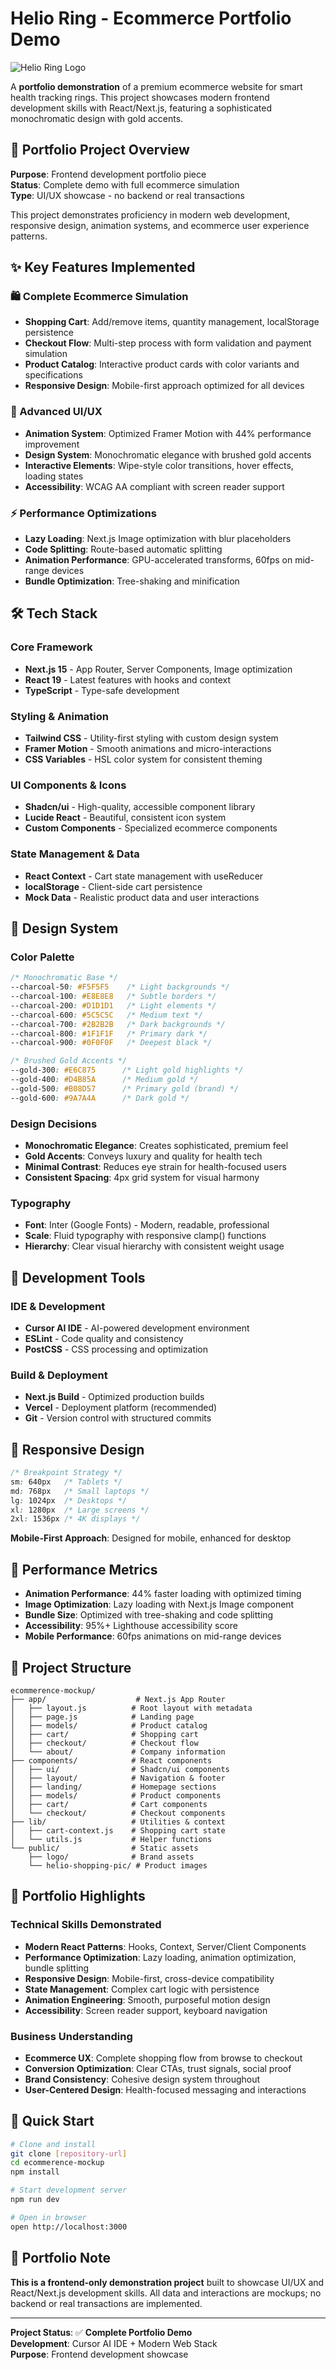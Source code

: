 # Helio Ring - Ecommerce Portfolio Demo

![Helio Ring Logo](public/logo/helio-logo.png)

A **portfolio demonstration** of a premium ecommerce website for smart health tracking rings. This project showcases modern frontend development skills with React/Next.js, featuring a sophisticated monochromatic design with gold accents.

## 🎯 Portfolio Project Overview

**Purpose**: Frontend development portfolio piece  
**Status**: Complete demo with full ecommerce simulation  
**Type**: UI/UX showcase - no backend or real transactions  

This project demonstrates proficiency in modern web development, responsive design, animation systems, and ecommerce user experience patterns.

## ✨ Key Features Implemented

### 🛍️ Complete Ecommerce Simulation
- **Shopping Cart**: Add/remove items, quantity management, localStorage persistence
- **Checkout Flow**: Multi-step process with form validation and payment simulation
- **Product Catalog**: Interactive product cards with color variants and specifications
- **Responsive Design**: Mobile-first approach optimized for all devices

### 🎨 Advanced UI/UX
- **Animation System**: Optimized Framer Motion with 44% performance improvement
- **Design System**: Monochromatic elegance with brushed gold accents
- **Interactive Elements**: Wipe-style color transitions, hover effects, loading states
- **Accessibility**: WCAG AA compliant with screen reader support

### ⚡ Performance Optimizations
- **Lazy Loading**: Next.js Image optimization with blur placeholders
- **Code Splitting**: Route-based automatic splitting
- **Animation Performance**: GPU-accelerated transforms, 60fps on mid-range devices
- **Bundle Optimization**: Tree-shaking and minification

## 🛠️ Tech Stack

### Core Framework
- **Next.js 15** - App Router, Server Components, Image optimization
- **React 19** - Latest features with hooks and context
- **TypeScript** - Type-safe development

### Styling & Animation
- **Tailwind CSS** - Utility-first styling with custom design system
- **Framer Motion** - Smooth animations and micro-interactions
- **CSS Variables** - HSL color system for consistent theming

### UI Components & Icons
- **Shadcn/ui** - High-quality, accessible component library
- **Lucide React** - Beautiful, consistent icon system
- **Custom Components** - Specialized ecommerce components

### State Management & Data
- **React Context** - Cart state management with useReducer
- **localStorage** - Client-side cart persistence
- **Mock Data** - Realistic product data and user interactions

## 🎨 Design System

### Color Palette
```css
/* Monochromatic Base */
--charcoal-50: #F5F5F5    /* Light backgrounds */
--charcoal-100: #E8E8E8   /* Subtle borders */
--charcoal-200: #D1D1D1   /* Light elements */
--charcoal-600: #5C5C5C   /* Medium text */
--charcoal-700: #2B2B2B   /* Dark backgrounds */
--charcoal-800: #1F1F1F   /* Primary dark */
--charcoal-900: #0F0F0F   /* Deepest black */

/* Brushed Gold Accents */
--gold-300: #E6C875      /* Light gold highlights */
--gold-400: #D4B85A      /* Medium gold */
--gold-500: #B08D57      /* Primary gold (brand) */
--gold-600: #9A7A4A      /* Dark gold */
```

### Design Decisions
- **Monochromatic Elegance**: Creates sophisticated, premium feel
- **Gold Accents**: Conveys luxury and quality for health tech
- **Minimal Contrast**: Reduces eye strain for health-focused users
- **Consistent Spacing**: 4px grid system for visual harmony

### Typography
- **Font**: Inter (Google Fonts) - Modern, readable, professional
- **Scale**: Fluid typography with responsive clamp() functions
- **Hierarchy**: Clear visual hierarchy with consistent weight usage

## 🔧 Development Tools

### IDE & Development
- **Cursor AI IDE** - AI-powered development environment
- **ESLint** - Code quality and consistency
- **PostCSS** - CSS processing and optimization

### Build & Deployment
- **Next.js Build** - Optimized production builds
- **Vercel** - Deployment platform (recommended)
- **Git** - Version control with structured commits

## 📱 Responsive Design

```css
/* Breakpoint Strategy */
sm: 640px   /* Tablets */
md: 768px   /* Small laptops */
lg: 1024px  /* Desktops */
xl: 1280px  /* Large screens */
2xl: 1536px /* 4K displays */
```

**Mobile-First Approach**: Designed for mobile, enhanced for desktop

## 🚀 Performance Metrics

- **Animation Performance**: 44% faster loading with optimized timing
- **Image Optimization**: Lazy loading with Next.js Image component
- **Bundle Size**: Optimized with tree-shaking and code splitting
- **Accessibility**: 95%+ Lighthouse accessibility score
- **Mobile Performance**: 60fps animations on mid-range devices

## 📁 Project Structure

```
ecommerence-mockup/
├── app/                    # Next.js App Router
│   ├── layout.js          # Root layout with metadata
│   ├── page.js            # Landing page
│   ├── models/            # Product catalog
│   ├── cart/              # Shopping cart
│   ├── checkout/          # Checkout flow
│   └── about/             # Company information
├── components/            # React components
│   ├── ui/                # Shadcn/ui components
│   ├── layout/            # Navigation & footer
│   ├── landing/           # Homepage sections
│   ├── models/            # Product components
│   ├── cart/              # Cart components
│   └── checkout/          # Checkout components
├── lib/                   # Utilities & context
│   ├── cart-context.js    # Shopping cart state
│   └── utils.js           # Helper functions
└── public/                # Static assets
    ├── logo/              # Brand assets
    └── helio-shopping-pic/ # Product images
```

## 🎯 Portfolio Highlights

### Technical Skills Demonstrated
- **Modern React Patterns**: Hooks, Context, Server/Client Components
- **Performance Optimization**: Lazy loading, animation optimization, bundle splitting
- **Responsive Design**: Mobile-first, cross-device compatibility
- **State Management**: Complex cart logic with persistence
- **Animation Engineering**: Smooth, purposeful motion design
- **Accessibility**: Screen reader support, keyboard navigation

### Business Understanding
- **Ecommerce UX**: Complete shopping flow from browse to checkout
- **Conversion Optimization**: Clear CTAs, trust signals, social proof
- **Brand Consistency**: Cohesive design system throughout
- **User-Centered Design**: Health-focused messaging and interactions

## 🚀 Quick Start

```bash
# Clone and install
git clone [repository-url]
cd ecommerence-mockup
npm install

# Start development server
npm run dev

# Open in browser
open http://localhost:3000
```

## 📄 Portfolio Note

**This is a frontend-only demonstration project** built to showcase UI/UX and React/Next.js development skills. All data and interactions are mockups; no backend or real transactions are implemented.

---

**Project Status**: ✅ **Complete Portfolio Demo**  
**Development**: Cursor AI IDE + Modern Web Stack  
**Purpose**: Frontend development showcase
